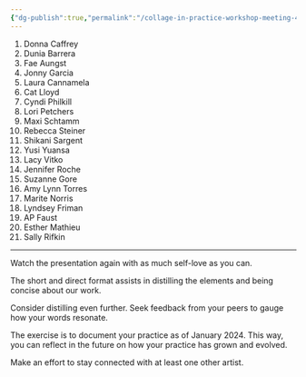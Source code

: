 ```yaml
---
{"dg-publish":true,"permalink":"/collage-in-practice-workshop-meeting-4/","created":"2024-01-27T14:11:33.000-05:00","updated":"2024-01-27T14:11:33.000-05:00"}
---
```


1. Donna Caffrey
2. Dunia Barrera
3. Fae Aungst
4. Jonny Garcia
5. Laura Cannamela
6. Cat Lloyd
7. Cyndi Philkill
8. Lori Petchers
9. Maxi Schtamm
10. Rebecca Steiner
11. Shikani Sargent
12. Yusi Yuansa
13. Lacy Vitko
14. Jennifer Roche
15. Suzanne Gore
16. Amy Lynn Torres
17. Marite Norris
18. Lyndsey Friman
19. AP Faust
20. Esther Mathieu
21. Sally Rifkin

---

Watch the presentation again with as much self-love as you can.

The short and direct format assists in distilling the elements and being concise about our work.

Consider distilling even further. Seek feedback from your peers to gauge how your words resonate.

The exercise is to document your practice as of January 2024. This way, you can reflect in the future on how your practice has grown and evolved.

Make an effort to stay connected with at least one other artist.

